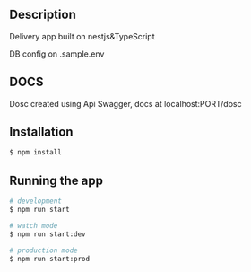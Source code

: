 
## Description

Delivery app built on nestjs&TypeScript

DB config on .sample.env

## DOCS
Dosc created using Api Swagger,
docs at localhost:PORT/dosc

## Installation

```bash
$ npm install
```

## Running the app

```bash
# development
$ npm run start

# watch mode
$ npm run start:dev

# production mode
$ npm run start:prod
```




